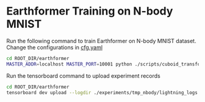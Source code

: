 # Earthformer Training on N-body MNIST
Run the following command to train Earthformer on N-body MNIST dataset. 
Change the configurations in [cfg.yaml](./cfg.yaml)
```bash
cd ROOT_DIR/earthformer
MASTER_ADDR=localhost MASTER_PORT=10001 python ./scripts/cuboid_transformer/nbody/train_cuboid_nbody.py --gpus 2 --cfg ./scripts/cuboid_transformer/nbody/cfg.yaml --ckpt_name last.ckpt --save tmp_nbody
```
Run the tensorboard command to upload experiment records
```bash
cd ROOT_DIR/earthformer
tensorboard dev upload --logdir ./experiments/tmp_nbody/lightning_logs --name 'tmp_nbody'
```
